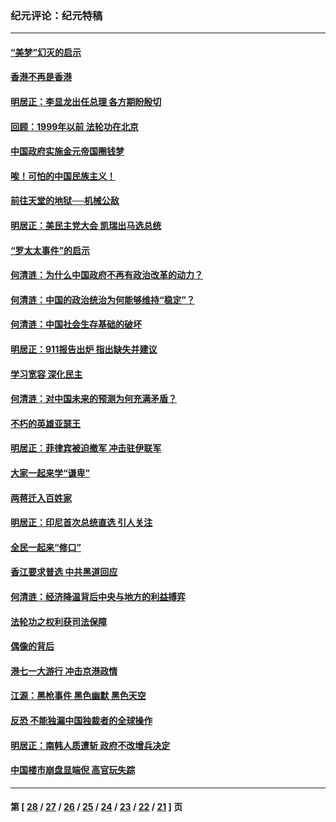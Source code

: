 ### 纪元评论：纪元特稿
---
#### [“美梦”幻灭的启示](../../pages/nsc424/n631750.md) 
#### [香港不再是香港](../../pages/nsc424/n631091.md) 
#### [明居正：李显龙出任总理 各方期盼殷切](../../pages/nsc424/n631073.md) 
#### [回顾：1999年以前 法轮功在北京](../../pages/nsc424/n628931.md) 
#### [中国政府实施金元帝国圈钱梦](../../pages/nsc424/n624026.md) 
#### [唉！可怕的中国民族主义！](../../pages/nsc424/n623989.md) 
#### [前往天堂的地狱──机械公敌](../../pages/nsc424/n623723.md) 
#### [明居正：美民主党大会 凯瑞出马选总统](../../pages/nsc424/n616927.md) 
#### [“罗太太事件”的启示](../../pages/nsc424/n616775.md) 
#### [何清涟：为什么中国政府不再有政治改革的动力？](../../pages/nsc424/n611225.md) 
#### [何清涟：中国的政治统治为何能够维持“稳定”？](../../pages/nsc424/n610502.md) 
#### [何清涟：中国社会生存基础的破坏](../../pages/nsc424/n610140.md) 
#### [明居正：911报告出炉 指出缺失并建议](../../pages/nsc424/n610040.md) 
#### [学习宽容 深化民主](../../pages/nsc424/n609997.md) 
#### [何清涟：对中国未来的预测为何充满矛盾？](../../pages/nsc424/n609471.md) 
#### [不朽的英雄亚瑟王](../../pages/nsc424/n609259.md) 
#### [明居正：菲律宾被迫撤军 冲击驻伊联军](../../pages/nsc424/n602969.md) 
#### [大家一起来学“谦卑”](../../pages/nsc424/n602820.md) 
#### [两蒋迁入百姓家](../../pages/nsc424/n602770.md) 
#### [明居正：印尼首次总统直选 引人关注](../../pages/nsc424/n596116.md) 
#### [全民一起来“修口”](../../pages/nsc424/n596079.md) 
#### [香江要求普选 中共黑道回应](../../pages/nsc424/n596078.md) 
#### [何清涟：经济降温背后中央与地方的利益搏弈](../../pages/nsc424/n592156.md) 
#### [法轮功之权利获司法保障](../../pages/nsc424/n590424.md) 
#### [偶像的背后](../../pages/nsc424/n589451.md) 
#### [港七一大游行 冲击京港政情](../../pages/nsc424/n589383.md) 
#### [江源：黑枪事件 黑色幽默 黑色天空](../../pages/nsc424/n585329.md) 
#### [反恐 不能独漏中国独裁者的全球操作](../../pages/nsc424/n582828.md) 
#### [明居正：南韩人质遭斩 政府不改增兵决定](../../pages/nsc424/n582281.md) 
#### [中国楼市崩盘显端倪  高官玩失踪](../../pages/nsc424/n580606.md) 

---
#### 第 [ [28](./28.md) / [27](./27.md) / [26](./26.md) / [25](./25.md) / [24](./24.md) / [23](./23.md) / [22](./22.md) / [21](./21.md) ] 页
